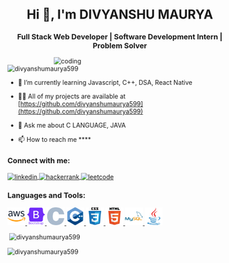 <h1 align="center">Hi 👋, I'm DIVYANSHU MAURYA</h1>
<h3 align="center">Full Stack Web Developer | Software Development Intern | Problem Solver</h3>
<img align="right" alt="coding" width="400" src="gif.gif">

<p align="left"> <img src="https://komarev.com/ghpvc/?username=divyanshumaurya599&label=Profile%20views&color=0e75b6&style=flat" alt="divyanshumaurya599" /> </p>

- 🌱 I’m currently learning Javascript, C++, DSA, React Native

- 👨‍💻 All of my projects are available at [https://github.com/divyanshumaurya599](https://github.com/divyanshumaurya599)

- 💬 Ask me about C LANGUAGE, JAVA

- 📫 How to reach me ****

<h3 align="left">Connect with me:</h3>
<p align="left">
  <a href="https://www.linkedin.com/in/divyanshu-maurya-0a3b22253/" target="blank">
    <img align="center" src="https://raw.githubusercontent.com/rahuldkjain/github-profile-readme-generator/master/src/images/icons/Social/linked-in-alt.svg" alt="linkedin" height="30" width="40" />
  </a>
  <a href="https://www.hackerrank.com/profile/divyanshumaurya3" target="blank">
    <img align="center" src="https://raw.githubusercontent.com/rahuldkjain/github-profile-readme-generator/master/src/images/icons/Social/hackerrank.svg" alt="hackerrank" height="30" width="40" />
  </a>
  <a href="https://leetcode.com/u/Divyanshu_maurya1/" target="blank">
  <img align="center" src="https://upload.wikimedia.org/wikipedia/commons/1/19/LeetCode_logo_black.png" alt="leetcode" width="40" height="30" />
</a>
</p>

<h3 align="left">Languages and Tools:</h3>
<p align="left">
  <a href="https://aws.amazon.com" target="_blank" rel="noreferrer"> <img src="https://raw.githubusercontent.com/devicons/devicon/master/icons/amazonwebservices/amazonwebservices-original-wordmark.svg" alt="aws" width="40" height="40"/> </a>
  <a href="https://getbootstrap.com" target="_blank" rel="noreferrer"> <img src="https://raw.githubusercontent.com/devicons/devicon/master/icons/bootstrap/bootstrap-plain-wordmark.svg" alt="bootstrap" width="40" height="40"/> </a>
  <a href="https://www.cprogramming.com/" target="_blank" rel="noreferrer"> <img src="https://raw.githubusercontent.com/devicons/devicon/master/icons/c/c-original.svg" alt="c" width="40" height="40"/> </a>
  <a href="https://www.w3schools.com/cpp/" target="_blank" rel="noreferrer"> <img src="https://raw.githubusercontent.com/devicons/devicon/master/icons/cplusplus/cplusplus-original.svg" alt="cplusplus" width="40" height="40"/> </a>
  <a href="https://www.w3schools.com/css/" target="_blank" rel="noreferrer"> <img src="https://raw.githubusercontent.com/devicons/devicon/master/icons/css3/css3-original-wordmark.svg" alt="css3" width="40" height="40"/> </a>
  <a href="https://www.w3.org/html/" target="_blank" rel="noreferrer"> <img src="https://raw.githubusercontent.com/devicons/devicon/master/icons/html5/html5-original-wordmark.svg" alt="html5" width="40" height="40"/> </a>
  <a href="https://www.mysql.com/" target="_blank" rel="noreferrer"> <img src="https://raw.githubusercontent.com/devicons/devicon/master/icons/mysql/mysql-original-wordmark.svg" alt="mysql" width="40" height="40"/> </a>
  <a href="https://www.java.com/" target="_blank" rel="noreferrer"> <img src="https://raw.githubusercontent.com/devicons/devicon/master/icons/java/java-original.svg" alt="java" width="40" height="40"/> </a>
</p>

<p>&nbsp;<img align="center" src="https://github-readme-stats.vercel.app/api?username=divyanshumaurya599&show_icons=true&locale=en" alt="divyanshumaurya599" /></p>

<p><img align="center" src="https://github-readme-streak-stats.herokuapp.com/?user=divyanshumaurya599&" alt="divyanshumaurya599" /></p>
